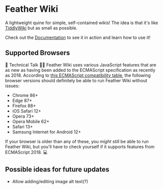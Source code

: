 # Feather Wiki

A lightweight quine for simple, self-contained wikis! The idea is that it's like [TiddlyWiki](https://tiddlywiki.com) but as small as possible.

Check out the [Documentation](https://alamantus.codeberg.page/FeatherWiki/) to see it in action and learn how to use it!

## Supported Browsers

🤖 Technical Talk 👨‍💻 Feather Wiki uses various JavaScript features that are as new as having been added to the ECMAScript specification
as recently as 2018. According to [this ECMAScript compatibility table](https://kangax.github.io/compat-table/es2016plus/), the following
browser versions should definitely be able to run Feather Wiki without issues:

- Chrome 86+
- Edge 87+
- Firefox 88+
- iOS Safari 12+
- Opera 73+
- Opera Mobile 62+
- Safari 13+
- Samsung Internet for Android 12+

If your browser is older than any of these, you _might_ still be able to run Feather Wiki, but you'll have to check yourself if it
supports features from ECMAScript 2018. 💻

## Possible ideas for future updates

- Allow adding/editing image alt text(?)
